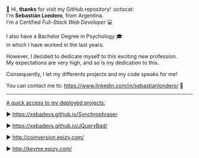 👋 Hi, <b>thanks</b> for visit my GitHub repository! :octocat: <br>
I'm <b>Sebastián Londero</b>, from Argentina. <br>
I'm a Certified <i>Full-Stack Web Developer</i> :computer: <br>

I also have a Bachelor Degree in Psychology  :mortar_board:<br>
in which I have worked in the last years.

However, I decided to dedicate myself to this exciting new profession. <br>
My expectations are very high, and so is my dedication to this.

Consequently, I let my differents projects and my code speaks for me!

You can contact me to: https://www.linkedin.com/in/sebastianlondero/ :email:

<hr>

<u>A quick access to my deployed projects:</u>

▶️ https://xebadevs.github.io/Synchrophraser

▶️ https://xebadevs.github.io/JQueryBad/

▶️ http://coinversion.epizy.com/

▶️ http://keyme.epizy.com/
